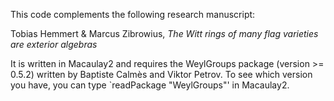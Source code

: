 
This code complements the following research manuscript:

Tobias Hemmert & Marcus Zibrowius, *The Witt rings of many flag varieties are exterior algebras*

It is written in Macaulay2 and requires the WeylGroups package (version >= 0.5.2) written by Baptiste Calmès and Viktor Petrov.  To see which version you have, you can type `readPackage "WeylGroups"' in Macaulay2.



